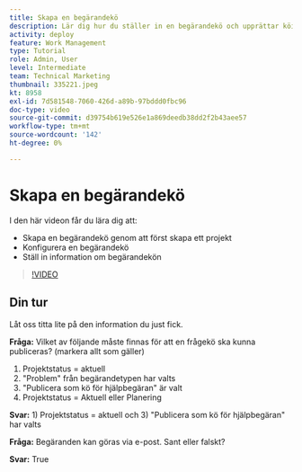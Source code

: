 ```yaml
---
title: Skapa en begärandekö
description: Lär dig hur du ställer in en begärandekö och upprättar köinformation i [!DNL  Workfront]. Följ de här stegen för att hjälpa organisationen att hantera arbetsbelastningen.
activity: deploy
feature: Work Management
type: Tutorial
role: Admin, User
level: Intermediate
team: Technical Marketing
thumbnail: 335221.jpeg
kt: 8958
exl-id: 7d581548-7060-426d-a89b-97bddd0fbc96
doc-type: video
source-git-commit: d39754b619e526e1a869deedb38dd2f2b43aee57
workflow-type: tm+mt
source-wordcount: '142'
ht-degree: 0%

---
```


# Skapa en begärandekö

I den här videon får du lära dig att:

* Skapa en begärandekö genom att först skapa ett projekt
* Konfigurera en begärandekö
* Ställ in information om begärandekön

>[!VIDEO](https://video.tv.adobe.com/v/335221/?quality=12)

## Din tur

Låt oss titta lite på den information du just fick.

**Fråga:** Vilket av följande måste finnas för att en frågekö ska kunna publiceras? (markera allt som gäller)

1. Projektstatus = aktuell
1. &quot;Problem&quot; från begärandetypen har valts
1. &quot;Publicera som kö för hjälpbegäran&quot; är valt
1. Projektstatus = Aktuell eller Planering

**Svar:** 1) Projektstatus = aktuell och 3) &quot;Publicera som kö för hjälpbegäran&quot; har valts

**Fråga:** Begäranden kan göras via e-post. Sant eller falskt?

**Svar:** True

